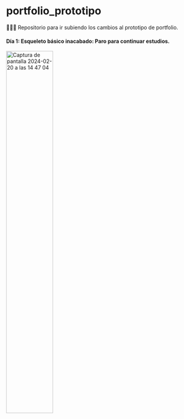 # portfolio_prototipo
👨🏻‍💻 Repositorio para ir subiendo los cambios al prototipo de portfolio.

<h4>Día 1: Esqueleto básico inacabado: Paro para continuar estudios.</h4>
<img width="50%" alt="Captura de pantalla 2024-02-20 a las 14 47 04" src="https://github.com/Javilone/portfolio_prototipo/assets/97972589/87fafd3e-8ad2-4ee6-aba2-af9171d4759d">
